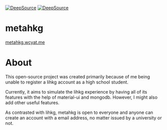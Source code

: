 [![DeepSource](https://deepsource.io/gh/metahkg/metahkg.svg/?label=active+issues&show_trend=true&token=y8Kga9A4TI3oImWWtY39BNUl)](https://deepsource.io/gh/metahkg/metahkg/?ref=repository-badge)
[![DeepSource](https://deepsource.io/gh/metahkg/metahkg.svg/?label=resolved+issues&show_trend=true&token=y8Kga9A4TI3oImWWtY39BNUl)](https://deepsource.io/gh/metahkg/metahkg/?ref=repository-badge)
# metahkg

[metahkg.wcyat.me](https://metahkg.wcyat.me)

# About

This open-source project was created primarily because of me being unable to register a lihkg account as a high school student.

Currently, it aims to simulate the lihkg experience by having all of its features with the help of material-ui and mongodb. However, I might also add other useful features.

As contrasted with lihkg, metahkg is open to everyone and anyone can create an account with a email address, no matter issued by a university or not.
